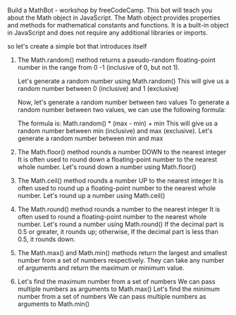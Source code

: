 Build a MathBot - workshop by freeCodeCamp.
This bot will teach you about the Math object in JavaScript.
The Math object provides properties and methods for mathematical constants and functions.
It is a built-in object in JavaScript and does not require any additional libraries or imports.

so let's create a simple bot that introduces itself

1.  The Math.random() method returns a pseudo-random floating-point
    number in the range from 0 -1 (inclusive of 0, but not 1).

    Let's generate a random number using Math.random()
    This will give us a random number between 0 (inclusive) and 1 (exclusive)

    Now, let's generate a random number between two values
    To generate a random number between two values, we can use the following formula:

    The formula is: Math.random() * (max - min) + min
    This will give us a random number between min (inclusive) and max (exclusive).
    Let's generate a random number between min and max

2.  The Math.floor() method rounds a number DOWN to the nearest integer
    It is often used to round down a floating-point number to the nearest whole number.
    Let's round down a number using Math.floor()

3.  The Math.ceil() method rounds a number UP to the nearest integer
    It is often used to round up a floating-point number to the nearest whole number.
    Let's round up a number using Math.ceil()

4.  The Math.round() method rounds a number to the nearest integer
    It is often used to round a floating-point number to the nearest whole number.
    Let's round a number using Math.round()
    If the decimal part is 0.5 or greater, it rounds up; otherwise,
    If the decimal part is less than 0.5, it rounds down.

5.   The Math.max() and Math.min() methods return the largest and smallest number from a set of numbers respectively.
    They can take any number of arguments and return the maximum or minimum value.

6.  Let's find the maximum number from a set of numbers
    We can pass multiple numbers as arguments to Math.max()
    Let's find the minimum number from a set of numbers
    We can pass multiple numbers as arguments to Math.min()